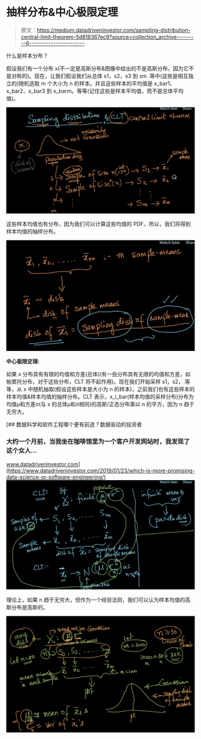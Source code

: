 # 抽样分布&中心极限定理

> 原文：<https://medium.datadriveninvestor.com/sampling-distribution-central-limit-theorem-5d818367ec9?source=collection_archive---------6----------------------->

什么是样本分布？

假设我们有一个分布 x(不一定是高斯分布&图像中给出的不是高斯分布，因为它不是对称的)。现在，让我们假设我们从总体 s1，s2，s3 到 sm .等中(这些是相互独立的)随机选取 m 个大小为 n 的样本。并且这些样本的平均值是 x_bar1、x_bar2、x_bar3 到 x_barm。等等(记住这些是样本平均值，而不是总体平均值)。

![](img/95502fc2021321f801567e34c856fa31.png)

这些样本均值也有分布，因为我们可以计算这些均值的 PDF，所以，我们将得到样本均值的抽样分布。

![](img/ccd7b8152d1e31ae8d8f2ff1d57beb24.png)

**中心极限定理:**

如果 x 分布具有有限的均值和方差(总体)(有一些分布具有无限的均值和方差，如帕累托分布，对于这些分布，CLT 将不起作用)。现在我们开始采样 s1，s2，.等等，从 x 中随机抽取(假设这些样本是大小为 n 的样本)，之前我们也有这些样本的样本均值&样本均值的抽样分布。CLT 表示，x_i_bar(样本均值的采样分布)分布为均值μ和方差σ(与 x 的总体μ和σ相同)的高斯/正态分布乘以 n 的平方，因为 n 趋于无穷大。

[](https://www.datadriveninvestor.com/2019/01/23/which-is-more-promising-data-science-or-software-engineering/) [## 数据科学和软件工程哪个更有前途？数据驱动的投资者

### 大约一个月前，当我坐在咖啡馆里为一个客户开发网站时，我发现了这个女人…

www.datadriveninvestor.com](https://www.datadriveninvestor.com/2019/01/23/which-is-more-promising-data-science-or-software-engineering/) ![](img/fc8de00370b7f8d71fad5ebc21a388ce.png)

理论上，如果 n 趋于无穷大，但作为一个经验法则，我们可以认为样本均值的高斯分布是高斯的。

![](img/683a8d176ed0675986e20f6038e9cc32.png)